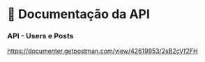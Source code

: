 # 🚀 Documentação da API

### API - Users e Posts
https://documenter.getpostman.com/view/42619953/2sB2cVf2FH
